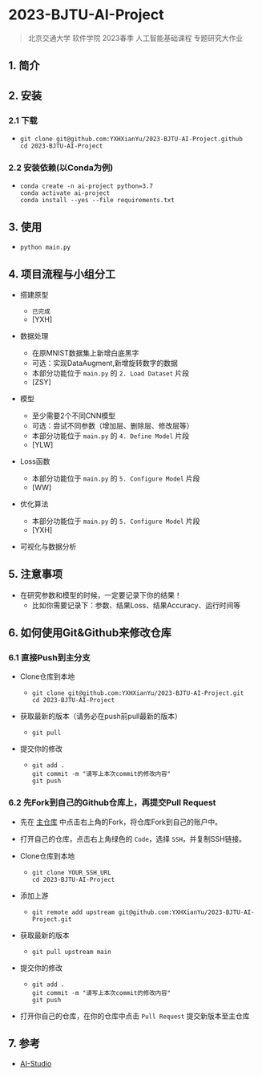 # 2023-BJTU-AI-Project

> 北京交通大学 软件学院 2023春季 人工智能基础课程 专题研究大作业

## 1. 简介

## 2. 安装

### 2.1 下载

- ```
  git clone git@github.com:YXHXianYu/2023-BJTU-AI-Project.github
  cd 2023-BJTU-AI-Project
  ```

### 2.2 安装依赖(以Conda为例)

- ```
  conda create -n ai-project python=3.7
  conda activate ai-project
  conda install --yes --file requirements.txt
  ```

## 3. 使用

- `python main.py`

## 4. 项目流程与小组分工

- 搭建原型
  - `已完成`
  - [YXH]

- 数据处理
  - 在原MNIST数据集上新增白底黑字
  - 可选：实现DataAugment,新增旋转数字的数据
  - 本部分功能位于 `main.py` 的 `2. Load Dataset` 片段
  - [ZSY]

- 模型
  - 至少需要2个不同CNN模型
  - 可选：尝试不同参数（增加层、删除层、修改层等）
  - 本部分功能位于 `main.py` 的 `4. Define Model` 片段
  - [YLW]

- Loss函数
  - 本部分功能位于 `main.py` 的 `5. Configure Model` 片段
  - [WW]

- 优化算法
  - 本部分功能位于 `main.py` 的 `5. Configure Model` 片段
  - [YXH]

- 可视化与数据分析

## 5. 注意事项

- 在研究参数和模型的时候，一定要记录下你的结果！
  - 比如你需要记录下：参数、结果Loss、结果Accuracy、运行时间等

## 6. 如何使用Git&Github来修改仓库

### 6.1 直接Push到主分支

- Clone仓库到本地
  - ```
    git clone git@github.com:YXHXianYu/2023-BJTU-AI-Project.git
    cd 2023-BJTU-AI-Project
    ```
- 获取最新的版本（请务必在push前pull最新的版本）
  - ```
    git pull
    ```

- 提交你的修改
  - ```
    git add .
    git commit -m "请写上本次commit的修改内容"
    git push
    ```

### 6.2 先Fork到自己的Github仓库上，再提交Pull Request

- 先在 [主仓库](https://github.com/YXHXianYu/2023-BJTU-AI-Project) 中点击右上角的Fork，将仓库Fork到自己的账户中。

- 打开自己的仓库，点击右上角绿色的 `Code`，选择 `SSH`，并复制SSH链接。

- Clone仓库到本地
  - ```
    git clone YOUR_SSH_URL
    cd 2023-BJTU-AI-Project
    ```

- 添加上游
  - ```
    git remote add upstream git@github.com:YXHXianYu/2023-BJTU-AI-Project.git
    ```

- 获取最新的版本
  - ```
    git pull upstream main
    ```

- 提交你的修改
  - ```
    git add .
    git commit -m "请写上本次commit的修改内容"
    git push
    ```

- 打开你自己的仓库，在你的仓库中点击 `Pull Request` 提交新版本至主仓库

## 7. 参考

- [AI-Studio](https://aistudio.baidu.com/aistudio/projectdetail/1514092)

